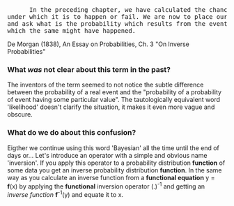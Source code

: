 <pre>      In the preceding chapter, we have calculated the chances of an event, knowing the circumstances </br>under which it is to happen or fail. We are now to place ourselves in an inverted position: we know the event,</br>and ask what is the probability which results from the event in favour of of any set of circumstances under </br>which the same might have happened.
</pre>
De Morgan (1838), An Essay on Probabilities, Ch. 3 "On Inverse Probabilities"

### What _was_ not clear about this term in the past?
The inventors of the term seemed to not notice the subtle difference between the probability of a real event and the "probability of a probability of event having some particular value". The tautologically equivalent word 'likelihood' doesn't clarify the situation, it makes it even more vague and obscure.

### What do we do about this confusion?
Eigther we continue using this word 'Bayesian' all the time until the end of days or... Let's introduce an operator with a simple and obvious name 'inversion'. If you apply this operator to a probability distribution __function__ of some data you get an inverse probability distribution __function__. In the same way as you calculate an inverse function from a __functional equation__ y = __f__(x) by applying the __functional__ inversion operator (.)<sup>-1</sup> and getting an _inverse function_ __f__<sup>-1</sup>(y) and equate it to x.
